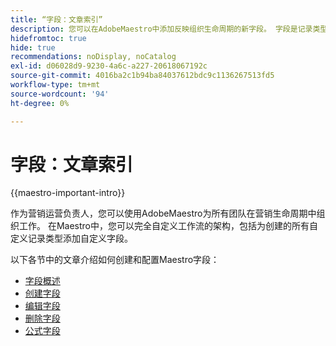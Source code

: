 ```yaml
---
title: “字段：文章索引”
description: 您可以在AdobeMaestro中添加反映组织生命周期的新字段。 字段是记录类型的属性。
hidefromtoc: true
hide: true
recommendations: noDisplay, noCatalog
exl-id: d06028d9-9230-4a6c-a227-20618067192c
source-git-commit: 4016ba2c1b94ba84037612bdc9c1136267513fd5
workflow-type: tm+mt
source-wordcount: '94'
ht-degree: 0%

---
```


# 字段：文章索引

<!--
title: Adobe Maestro fields
description:You can add new fields in Adobe Maestro that reflect your organization's lifecycle. Fields are attributes of record types. 
hidefromtoc: yes
author: Alina
feature: Work Management (***************WE NEED A NEW ONE HERE***********)
role: User, Admin
hide: yes
-->

<!--update the metadata with real information when making this available in TOC and in the left nav-->

{{maestro-important-intro}}

作为营销运营负责人，您可以使用AdobeMaestro为所有团队在营销生命周期中组织工作。 在Maestro中，您可以完全自定义工作流的架构，包括为创建的所有自定义记录类型添加自定义字段。

以下各节中的文章介绍如何创建和配置Maestro字段：

* [字段概述](../fields/fields-overview.md)
* [创建字段](../fields/create-fields.md)
* [编辑字段](../fields/edit-fields.md)
* [删除字段](../fields/delete-fields.md)
* [公式字段](../fields/formula-fields.md)
